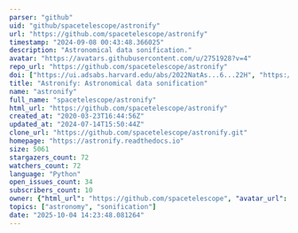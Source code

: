 ```yaml
---
parser: "github"
uid: "github/spacetelescope/astronify"
url: "https://github.com/spacetelescope/astronify"
timestamp: "2024-09-08 00:43:48.366025"
description: "Astronomical data sonification."
avatar: "https://avatars.githubusercontent.com/u/2751928?v=4"
repo_url: "https://github.com/spacetelescope/astronify"
doi: ["https://ui.adsabs.harvard.edu/abs/2022NatAs...6...22H", "https://ui.adsabs.harvard.edu/abs/2024ascl.soft08005B/abstract"]
title: "Astronify: Astronomical data sonification"
name: "astronify"
full_name: "spacetelescope/astronify"
html_url: "https://github.com/spacetelescope/astronify"
created_at: "2020-03-23T16:44:56Z"
updated_at: "2024-07-14T15:50:44Z"
clone_url: "https://github.com/spacetelescope/astronify.git"
homepage: "https://astronify.readthedocs.io"
size: 5061
stargazers_count: 72
watchers_count: 72
language: "Python"
open_issues_count: 34
subscribers_count: 10
owner: {"html_url": "https://github.com/spacetelescope", "avatar_url": "https://avatars.githubusercontent.com/u/2751928?v=4", "login": "spacetelescope", "type": "Organization"}
topics: ["astronomy", "sonification"]
date: "2025-10-04 14:23:48.081264"
---
```

